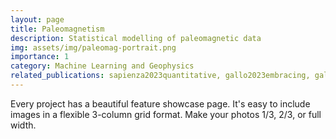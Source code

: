 ```yaml
---
layout: page
title: Paleomagnetism
description: Statistical modelling of paleomagnetic data
img: assets/img/paleomag-portrait.png
importance: 1
category: Machine Learning and Geophysics
related_publications: sapienza2023quantitative, gallo2023embracing, gallo2022optimization, vasquez2018anhysteretic
---
```


Every project has a beautiful feature showcase page.
It's easy to include images in a flexible 3-column grid format.
Make your photos 1/3, 2/3, or full width.


